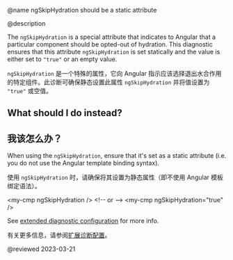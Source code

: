 @name ngSkipHydration should be a static attribute

@description

The `ngSkipHydration` is a special attribute that indicates to Angular that a particular component should be
opted-out of hydration. This diagnostic ensures that this attribute `ngSkipHydration` is set statically and the 
value is either set to `"true"` or an empty value.

`ngSkipHydration` 是一个特殊的属性，它向 Angular 指示应该选择退出水合作用的特定组件。此诊断可确保静态设置此属性 `ngSkipHydration` 并将值设置为 `"true"` 或空值。

## What should I do instead?

## 我该怎么办？

When using the `ngSkipHydration`, ensure that it's set as a static attribute \(i.e. you do not use the Angular template binding syntax\).

使用 `ngSkipHydration` 时，请确保将其设置为静态属性（即不使用 Angular 模板绑定语法）。

<code-example format="html" language="html">
&lt;my-cmp ngSkipHydration /&gt;
&lt;!-- or --&gt;
&lt;my-cmp ngSkipHydration="true" /&gt;
</code-example>

See [extended diagnostic configuration](extended-diagnostics#configuration) for more info.

有关更多信息，请参阅[扩展诊断配置](extended-diagnostics#configuration)。

<!-- links -->

<!-- external links -->

<!-- end links -->

@reviewed 2023-03-21
